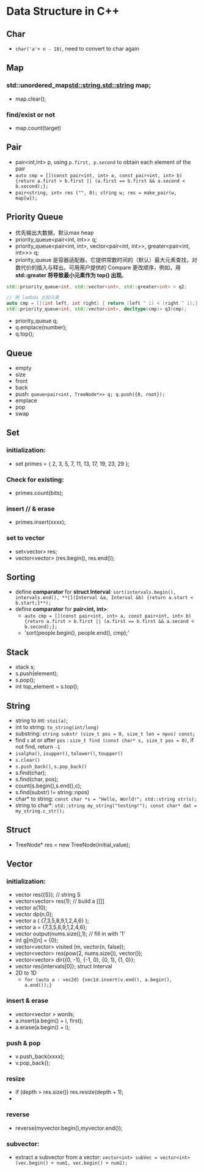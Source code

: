 # Data Structure in C++

## Char
- `char('a'+ n - 10)`, need to convert to char again


## Map
### std::unordered_map<std::string,std::string> map;
- map.clear();
### find/exist or not
- map.count(target)



## Pair
- pair<int,int> p, using `p.first, p.second` to obtain each element of the pair
- `auto cmp = [](const pair<int, int> a, const pair<int, int> b) {return a.first > b.first || (a.first == b.first && a.second < b.second);};`
- `pair<string, int> res ("", 0); string w; res = make_pair(w, map[w]);`

## Priority Queue
- 优先输出大数据，默认max heap
- priority_queue<pair<int, int>> q;
- priority_queue<pair<int, int>, vector<pair<int, int>>, greater<pair<int, int>>> q;
- priority_queue 是容器适配器，它提供常数时间的（默认）最大元素查找，对数代价的插入与释出。可用用户提供的 Compare 更改顺序，例如，用 **std::greater<T> 将导致最小元素作为 top() 出现**。

```C++
std::priority_queue<int, std::vector<int>, std::greater<int> > q2;

// 用 lambda 比较元素
auto cmp = [](int left, int right) { return (left ^ 1) < (right ^ 1);};
std::priority_queue<int, std::vector<int>, decltype(cmp)> q3(cmp);
```

- priority_queue<int> q;
- q.emplace(number);
- q.top();


## Queue
- empty
- size
- front
- back
- push: `queue<pair<int, TreeNode*>> q; q.push({0, root});`
- emplace
- pop
- swap

## Set
### initialization:
- set<int> primes = { 2, 3, 5, 7, 11, 13, 17, 19, 23, 29 };
### Check for existing:
- primes.count(bits);
### insert // & erase
- primes.insert(xxxx);
### set to vector
- set<vector<int>> res;
- vector<vector<int>> (res.begin(), res.end());

## Sorting
- define **comparator** for **struct Interval**: `sort(intervals.begin(), intervals.end(), **[](Interval &a, Interval &b) {return a.start < b.start;}**);`
- define **comparator** for **pair<int, int>**: 
	- `auto cmp = [](const pair<int, int> a, const pair<int, int> b) {return a.first > b.first || (a.first == b.first && a.second < b.second);};`
	- 'sort(people.begin(), people.end(), cmp);'

## Stack
- stack<int> s;
- s.push(element);
- s.pop();
- int top_element = s.top();

## String
- string to int: `stoi(a)`; 
- int to string: `to_string(int/long)`
- substring: `string substr (size_t pos = 0, size_t len = npos) const;`
- find `s` at or after `pos` : `size_t find (const char* s, size_t pos = 0)`, if not find, return `-1`
- `isalpha()`, `isupper()`, `tolower()`, `toupper()`
- `s.clear()`
- `s.push_back()`, `s.pop_back()`
- s.find(char);
- s.find(char, pos);
- count(s.begin(),s.end(),c);
- s.find(substr) != string::npos)
- char* to string: `const char *s = "Hello, World!"; std::string str(s);`
- string to char*: `std::string my_string("testing!"); const char* dat = my_string.c_str();`

## Struct
- TreeNode* res = new TreeNode(initial_value);

## Vector
### initialization:
- vector<string> res({S}); // string S
- vector<vector<int>> res(1); // build a [[]]
- vector<int> a(10);
- vector<int> dp(n,0);
- vector<int> a ( {7,3,5,8,9,1,2,4,6} );
- vector<int> a = {7,3,5,8,9,1,2,4,6};
- vector<int> output(nums.size(),1); // fill in with '1'
- int g[m][n] = {0};
- vector<vector<bool>> visited (m, vector<bool>(n, false));
- vector<vector<int>> res(pow(2, nums.size()), vector<int>());
- vector<vector<int>> dir{{0, -1}, {-1, 0}, {0, 1}, {1, 0}};
- vector<Interval> res{intervals[0]};  struct Interval
- 2D to 1D
	- `for (auto a : vec2d) {vec1d.insert(v.end(), a.begin(), a.end());}`
### insert & erase
- vector<vector<int> > words;
- a.insert(a.begin() + i, first);
- a.erase(a.begin() + i);
### push & pop
- v.push_back(xxxx);
- v.pop_back();
### resize
- if (depth > res.size()) res.resize(depth + 1);
- 
### reverse

- reverse(myvector.begin(),myvector.end()); 

### subvector:

- extract a subvector from a vector: `vector<int> subVec = vector<int>(vec.begin() + num1, vec.begin() + num2);`
